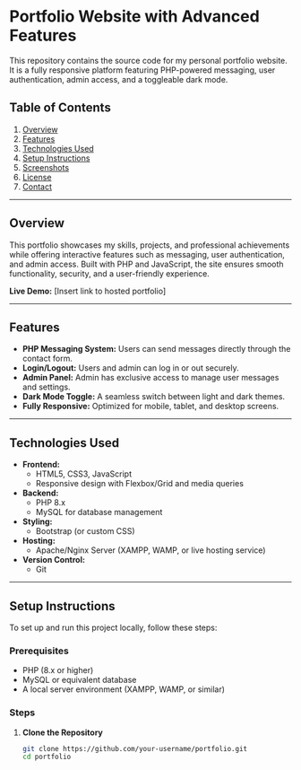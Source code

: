 # Portfolio Website with Advanced Features

This repository contains the source code for my personal portfolio website. It is a fully responsive platform featuring PHP-powered messaging, user authentication, admin access, and a toggleable dark mode.

## Table of Contents

1. [Overview](#overview)
2. [Features](#features)
3. [Technologies Used](#technologies-used)
4. [Setup Instructions](#setup-instructions)
5. [Screenshots](#screenshots)
6. [License](#license)
7. [Contact](#contact)

---

## Overview

This portfolio showcases my skills, projects, and professional achievements while offering interactive features such as messaging, user authentication, and admin access. Built with PHP and JavaScript, the site ensures smooth functionality, security, and a user-friendly experience.

**Live Demo:** [Insert link to hosted portfolio]

---

## Features

- **PHP Messaging System:** Users can send messages directly through the contact form.
- **Login/Logout:** Users and admin can log in or out securely.
- **Admin Panel:** Admin has exclusive access to manage user messages and settings.
- **Dark Mode Toggle:** A seamless switch between light and dark themes.
- **Fully Responsive:** Optimized for mobile, tablet, and desktop screens.

---

## Technologies Used

- **Frontend:**
  - HTML5, CSS3, JavaScript
  - Responsive design with Flexbox/Grid and media queries
- **Backend:**
  - PHP 8.x
  - MySQL for database management
- **Styling:**
  - Bootstrap (or custom CSS)
- **Hosting:**
  - Apache/Nginx Server (XAMPP, WAMP, or live hosting service)
- **Version Control:**
  - Git

---

## Setup Instructions

To set up and run this project locally, follow these steps:

### Prerequisites

- PHP (8.x or higher)
- MySQL or equivalent database
- A local server environment (XAMPP, WAMP, or similar)

### Steps

1. **Clone the Repository**
   ```bash
   git clone https://github.com/your-username/portfolio.git
   cd portfolio
